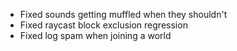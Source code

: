- Fixed sounds getting muffled when they shouldn't
- Fixed raycast block exclusion regression
- Fixed log spam when joining a world
